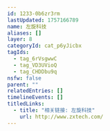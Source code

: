 ```yaml
---
id: 1233-0b6zr3rm
lastUpdated: 1757166789
name: 左旋科技
aliases: []
layer: 8
categoryId: cat_p6yJicbx
tagIds:
  - tag_6rVsgwwC
  - tag_VD3UVioQ
  - tag_CHDDbu9q
nsfw: false
parent: ""
relatedEntries: []
timelineEvents: []
titledLinks:
  - title: "相关链接: 左旋科技"
    url: http://www.zxtech.com/
---
```


